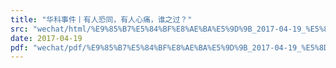 ```yaml
---
title: "华科事件丨有人恐同，有人心痛，谁之过？"
src: "wechat/html/%E9%85%B7%E5%84%BF%E8%AE%BA%E5%9D%9B_2017-04-19_%E5%8D%8E%E7%A7%91%E4%BA%8B%E4%BB%B6%E4%B8%A8%E6%9C%89%E4%BA%BA%E6%81%90%E5%90%8C%EF%BC%8C%E6%9C%89%E4%BA%BA%E5%BF%83%E7%97%9B%EF%BC%8C%E8%B0%81%E4%B9%8B%E8%BF%87%EF%BC%9F.html"
date: 2017-04-19
pdf: "wechat/pdf/%E9%85%B7%E5%84%BF%E8%AE%BA%E5%9D%9B_2017-04-19_%E5%8D%8E%E7%A7%91%E4%BA%8B%E4%BB%B6%E4%B8%A8%E6%9C%89%E4%BA%BA%E6%81%90%E5%90%8C%EF%BC%8C%E6%9C%89%E4%BA%BA%E5%BF%83%E7%97%9B%EF%BC%8C%E8%B0%81%E4%B9%8B%E8%BF%87%EF%BC%9F.pdf"
---
```

